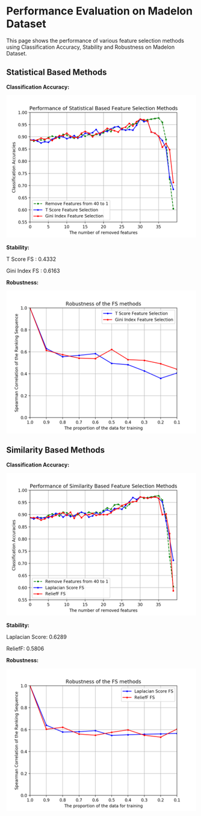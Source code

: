# Performance Evaluation on Madelon Dataset

This page shows the performance of various feature
selection methods using Classification Accuracy, 
Stability and Robustness on Madelon Dataset.

Statistical Based Methods
---------------------------------------
**Classification Accuracy:**

![](https://github.com/ZixiaoShen/Performance-Comparison-of-Feature-Selection-Methods/blob/master/Madelon/Statistical_Based/Acc_Statistical_FS.png)

**Stability:**

T Score FS : 0.4332 

Gini Index FS : 0.6163

**Robustness:**

![](https://github.com/ZixiaoShen/Performance-Comparison-of-Feature-Selection-Methods/blob/master/Madelon/Statistical_Based/Robustness_Statistical_FS.png)

Similarity Based Methods
-----------------------------------
**Classification Accuracy:**

![](https://github.com/ZixiaoShen/Performance-Comparison-of-Feature-Selection-Methods/blob/master/Madelon/Similarity_Based/Acc_Similarity_FS.png)

**Stability:**

Laplacian Score: 0.6289

ReliefF: 0.5806

**Robustness:**

![](https://github.com/ZixiaoShen/Performance-Comparison-of-Feature-Selection-Methods/blob/master/Madelon/Similarity_Based/Robustness_Similarity_FS.png)

